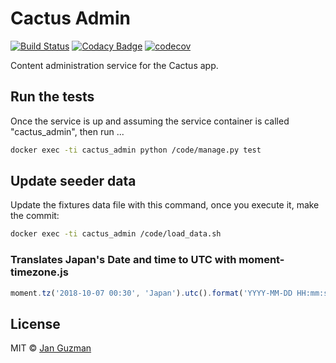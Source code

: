 # Cactus Admin
[![Build Status](https://travis-ci.org/Krystian19/cactus-app-admin-service.svg?branch=master)](https://travis-ci.org/Krystian19/cactus-app-admin-service) [![Codacy Badge](https://app.codacy.com/project/badge/Grade/16b9691b8c4b45bb82e592b7af6e1d7d)](https://www.codacy.com/gh/Krystian19/cactus-app-admin-service/dashboard?utm_source=github.com&amp;utm_medium=referral&amp;utm_content=Krystian19/cactus-app-admin-service&amp;utm_campaign=Badge_Grade) [![codecov](https://codecov.io/gh/Krystian19/cactus-app-admin-service/branch/master/graph/badge.svg)](https://codecov.io/gh/Krystian19/cactus-app-admin-service)

Content administration service for the Cactus app.

## Run the tests
Once the service is up and assuming the service container is called "cactus_admin", then run ...
```sh
docker exec -ti cactus_admin python /code/manage.py test
```

## Update seeder data
Update the fixtures data file with this command, once you execute it, make the commit:
```sh
docker exec -ti cactus_admin /code/load_data.sh
```

### Translates Japan's Date and time to UTC with moment-timezone.js
```js
moment.tz('2018-10-07 00:30', 'Japan').utc().format('YYYY-MM-DD HH:mm:ss A');
```

## License
MIT © [Jan Guzman](https://github.com/Krystian19)
